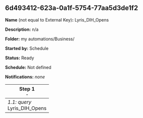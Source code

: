## 6d493412-623a-0a1f-5754-77aa5d3de1f2

**Name** (not equal to External Key)**:** Lyris_DIH_Opens

**Description:** n/a

**Folder:** my automations/Business/

**Started by:** Schedule

**Status:** Ready

**Schedule:** Not defined

**Notifications:** _none_


| Step 1<br>_<small>-</small>_ |
| --- |
| _1.1: query_<br>Lyris_DIH_Opens |
